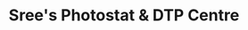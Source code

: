 ---
title: "Sree's Photostat & DTP Centre"
url: /kozhikode/srees-photostat-and-dtp-centre/
shop: copyshop
---